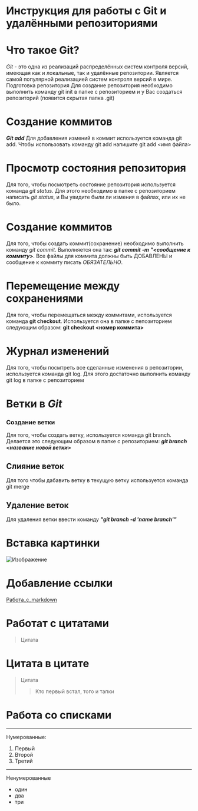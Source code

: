 # Инструкция для работы с Git и удалёнными репозиториями

# Что такое Git?

*Git* - это одна из реализаций распределённых систем контроля версий, имеющая как и локальные, так и удалённые репозитории. Является самой популярной реализацией систем контроля версий в мире.
Подготовка репозитория
Для создание репозитория необходимо выполнить команду git init  в папке с репозиторием и у Вас создаться репозиторий (появится скрытая папка .git)

# Создание коммитов

***Git add***
Для добавления измений в коммит используется команда git add. Чтобы использовать команду git add напишите git add <имя файла>

# Просмотр состояния репозитория
Для того, чтобы посмотреть состояние репозитория используется команда *git status*. Для этого необходимо в папке с репозиторием написать *git status*, и Вы увидите были ли измения в файлах, или их не было.

# Создание коммитов

Для того, чтобы создать коммит(сохранение) необходимо выполнить команду *git commit*. Выполняется она так: ***git commit -m "<сообщение к коммиту>***. Все файлы для коммита должны быть ДОБАВЛЕНЫ и сообщение к коммиту писать *ОБЯЗАТЕЛЬНО*.

# Перемещение между сохранениями

Для того, чтобы перемещаться между коммитами, используется команда **git checkout**. Используется она в папке с пепозиторием следующим образом: **git checkout <номер коммита>**

# Журнал изменений 
Для того, чтобы посмтреть все сделанные изменения в репозитории, используется команда git log. Для этого достаточно выполнить команду git log в папке с репозиторием

# Ветки в ***Git***

### Создание ветки



Для того, чтобы создать ветку, используется команда git branch. Делается это следующим образом в папке с репозиторием: ***git branch <название новой ветки>***

## Слияние веток

Для того чтобы дабавить ветку в текущую ветку используется команда git merge <name branch>

## Удаление веток
Для удаления ветки ввести команду ***"git branch -d 'name branch'"***

# Вставка картинки

![Изображение](https://encrypted-tbn0.gstatic.com/images?q=tbn:ANd9GcREqt3zor22wbHs4L_1ZhJ6Ybq_pMmVK_5VS4gR0Xae&s)

# Добавление ссылки
[Работа_с_markdown](https://lifehacker.ru/chto-takoe-markdown/)

# Работат с цитатами

>Цитата

# Цитата в цитате

>Цитата
>>Кто первый встал, того и тапки

# Работа со списками
---
Нумерованные:

1. Первый 
2. Второй
3. Третий
***
Ненумерованные

+ один
+ два
+ три 
